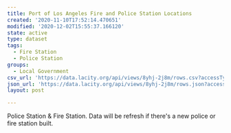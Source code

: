 ```yaml
---
title: Port of Los Angeles Fire and Police Station Locations
created: '2020-11-10T17:52:14.470651'
modified: '2020-12-02T15:55:37.166120'
state: active
type: dataset
tags:
  - Fire Station
  - Police Station
groups:
  - Local Government
csv_url: 'https://data.lacity.org/api/views/8yhj-2j8m/rows.csv?accessType=DOWNLOAD'
json_url: 'https://data.lacity.org/api/views/8yhj-2j8m/rows.json?accessType=DOWNLOAD'
layout: post

---
```

Police Station & Fire Station.  Data will be refresh if there's a new police or fire station built.
